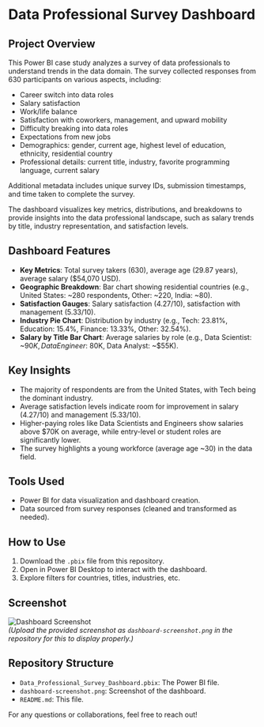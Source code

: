 # Data Professional Survey Dashboard

## Project Overview
This Power BI case study analyzes a survey of data professionals to understand trends in the data domain. The survey collected responses from 630 participants on various aspects, including:

- Career switch into data roles
- Salary satisfaction
- Work/life balance
- Satisfaction with coworkers, management, and upward mobility
- Difficulty breaking into data roles
- Expectations from new jobs
- Demographics: gender, current age, highest level of education, ethnicity, residential country
- Professional details: current title, industry, favorite programming language, current salary

Additional metadata includes unique survey IDs, submission timestamps, and time taken to complete the survey.

The dashboard visualizes key metrics, distributions, and breakdowns to provide insights into the data professional landscape, such as salary trends by title, industry representation, and satisfaction levels.

## Dashboard Features
- **Key Metrics**: Total survey takers (630), average age (29.87 years), average salary ($54,070 USD).
- **Geographic Breakdown**: Bar chart showing residential countries (e.g., United States: ~280 respondents, Other: ~220, India: ~80).
- **Satisfaction Gauges**: Salary satisfaction (4.27/10), satisfaction with management (5.33/10).
- **Industry Pie Chart**: Distribution by industry (e.g., Tech: 23.81%, Education: 15.4%, Finance: 13.33%, Other: 32.54%).
- **Salary by Title Bar Chart**: Average salaries by role (e.g., Data Scientist: ~$90K, Data Engineer: ~$80K, Data Analyst: ~$55K).

## Key Insights
- The majority of respondents are from the United States, with Tech being the dominant industry.
- Average satisfaction levels indicate room for improvement in salary (4.27/10) and management (5.33/10).
- Higher-paying roles like Data Scientists and Engineers show salaries above $70K on average, while entry-level or student roles are significantly lower.
- The survey highlights a young workforce (average age ~30) in the data field.

## Tools Used
- Power BI for data visualization and dashboard creation.
- Data sourced from survey responses (cleaned and transformed as needed).

## How to Use
1. Download the `.pbix` file from this repository.
2. Open in Power BI Desktop to interact with the dashboard.
3. Explore filters for countries, titles, industries, etc.

## Screenshot
![Dashboard Screenshot](dashboard-screenshot.png)  
*(Upload the provided screenshot as `dashboard-screenshot.png` in the repository for this to display properly.)*

## Repository Structure
- `Data_Professional_Survey_Dashboard.pbix`: The Power BI file.
- `dashboard-screenshot.png`: Screenshot of the dashboard.
- `README.md`: This file.

For any questions or collaborations, feel free to reach out!
